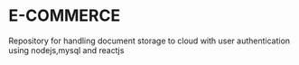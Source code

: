 # E-COMMERCE
Repository for handling document storage to cloud with user authentication using nodejs,mysql and reactjs

